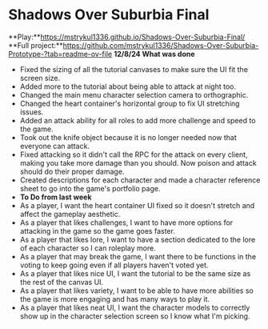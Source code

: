 # Shadows Over Suburbia Final
 
**Play:**https://mstrykul1336.github.io/Shadows-Over-Suburbia-Final/
**Full project:**https://github.com/mstrykul1336/Shadows-Over-Suburbia-Prototype-?tab=readme-ov-file
**12/8/24 What was done**
- Fixed the sizing of all the tutorial canvases to make sure the UI fit the screen size.
- Added more to the tutorial about being able to attack at night too.
- Changed the main menu character selection camera to orthographic.
- Changed the heart container's horizontal group to fix UI stretching issues.
- Added an attack ability for all roles to add more challenge and speed to the game.
- Took out the knife object because it is no longer needed now that everyone can attack.
- Fixed attacking so it didn't call the RPC for the attack on every client, making you take more damage than you should. Now poison and attack should do their proper damage.
- Created descriptions for each character and made a character reference sheet to go into the game's portfolio page.
- **To Do from last week**
- As a player, I want the heart container UI fixed so it doesn't stretch and affect the gameplay aesthetic. 
- As a player that likes challenges, I want to have more options for attacking in the game so the game goes faster. 
- As a player that likes lore, I want to have a section dedicated to the lore of each character so I can roleplay more. 
- As a player that may break the game, I want there to be functions in the voting to keep going even if all players haven't voted yet. 
- As a player that likes nice UI, I want the tutorial to be the same size as the rest of the canvas UI. 
- As a player that likes variety, I want to be able to have more abilities so the game is more engaging and has many ways to play it. 
- As a player that likes neat UI, I want the character models to correctly show up in the character selection screen so I know what I'm picking. 
